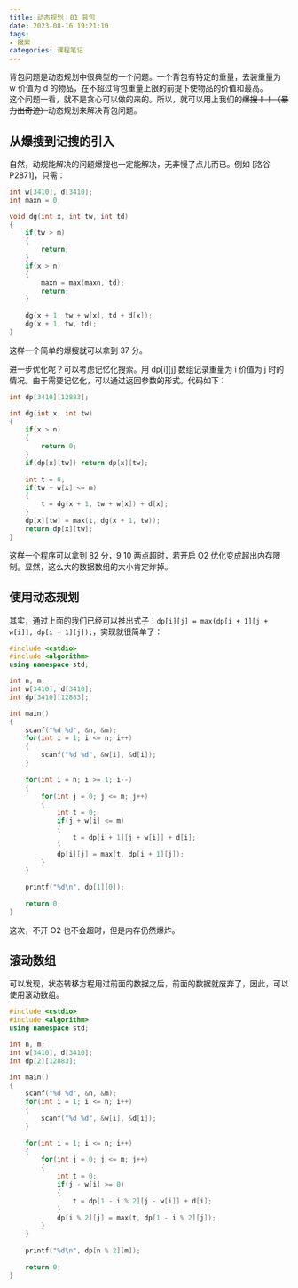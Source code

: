 ```yaml
---
title: 动态规划：01 背包
date: 2023-08-16 19:21:10
tags:
- 搜索
categories: 课程笔记
---
```


背包问题是动态规划中很典型的一个问题。一个背包有特定的重量，去装重量为 w 价值为 d 的物品，在不超过背包重量上限的前提下使物品的价值和最高。  
这个问题一看，就不是贪心可以做的来的。所以，就可以用上我们的~~爆搜！！（暴力出奇迹）~~动态规划来解决背包问题。

<!--more-->

## 从爆搜到记搜的引入

自然，动规能解决的问题爆搜也一定能解决，无非慢了点儿而已。例如 [洛谷 P2871]，只需：

```cpp
int w[3410], d[3410];
int maxn = 0;

void dg(int x, int tw, int td)
{
    if(tw > m)
    {
        return;
    }
    if(x > n)
    {
        maxn = max(maxn, td);
        return;
    }
    
    dg(x + 1, tw + w[x], td + d[x]);
    dg(x + 1, tw, td);
}
```

这样一个简单的爆搜就可以拿到 37 分。

进一步优化呢？可以考虑记忆化搜索。用 dp\[i\]\[j\] 数组记录重量为 i 价值为 j 时的情况。由于需要记忆化，可以通过返回参数的形式。代码如下：

```cpp
int dp[3410][12883];

int dg(int x, int tw)
{
    if(x > n)
    {
        return 0;
    }
    if(dp[x][tw]) return dp[x][tw];
    
    int t = 0;
    if(tw + w[x] <= m)
    {
        t = dg(x + 1, tw + w[x]) + d[x];
    }
    dp[x][tw] = max(t, dg(x + 1, tw));
    return dp[x][tw];
}
```

这样一个程序可以拿到 82 分，9 10 两点超时，若开启 O2 优化变成超出内存限制。显然，这么大的数据数组的大小肯定炸掉。

## 使用动态规划
其实，通过上面的我们已经可以推出式子：`dp[i][j] = max(dp[i + 1][j + w[i]], dp[i + 1][j]);`，实现就很简单了：

```cpp
#include <cstdio>
#include <algorithm>
using namespace std;

int n, m;
int w[3410], d[3410];
int dp[3410][12883];

int main()
{
    scanf("%d %d", &n, &m);
    for(int i = 1; i <= n; i++)
    {
        scanf("%d %d", &w[i], &d[i]);
    }
    
    for(int i = n; i >= 1; i--)
    {
        for(int j = 0; j <= m; j++)
        {
            int t = 0;
            if(j + w[i] <= m)
            {
                t = dp[i + 1][j + w[i]] + d[i];
            }
            dp[i][j] = max(t, dp[i + 1][j]);
        }
    }
    
    printf("%d\n", dp[1][0]);
    
    return 0;
}
```

这次，不开 O2 也不会超时，但是内存仍然爆炸。

## 滚动数组

可以发现，状态转移方程用过前面的数据之后，前面的数据就废弃了，因此，可以使用滚动数组。

```cpp
#include <cstdio>
#include <algorithm>
using namespace std;

int n, m;
int w[3410], d[3410];
int dp[2][12883];

int main()
{
    scanf("%d %d", &n, &m);
    for(int i = 1; i <= n; i++)
    {
        scanf("%d %d", &w[i], &d[i]);
    }
    
    for(int i = 1; i <= n; i++)
    {
        for(int j = 0; j <= m; j++)
        {
            int t = 0;
            if(j - w[i] >= 0)
            {
                t = dp[1 - i % 2][j - w[i]] + d[i];
            }
            dp[i % 2][j] = max(t, dp[1 - i % 2][j]);
        }
    }
    
    printf("%d\n", dp[n % 2][m]);
    
    return 0;
}
```